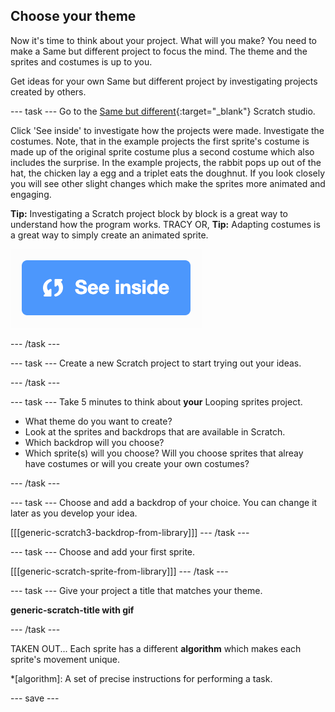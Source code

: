 ## Choose your theme
Now it's time to think about your project. What will you make? You need to make a Same but different project to focus the mind. The theme and the sprites and costumes is up to you.

Get ideas for your own Same but different project by investigating projects created by others. 

--- task ---
Go to the [Same but different](https://scratch.mit.edu/studios/27154226){:target="_blank"} Scratch studio.

Click 'See inside' to investigate how the projects were made. Investigate the costumes. Note, that in the example projects the first sprite's costume is made up of the original sprite costume plus a second costume which also includes the surprise. In the example projects, the rabbit pops up out of the hat, the chicken lay a egg and a triplet eats the doughnut. If you look closely you will see other slight changes which make the sprites more animated and engaging.

**Tip:** Investigating a Scratch project block by block is a great way to understand how the program works.
TRACY OR,
**Tip:** Adapting costumes is a great way to simply create an animated sprite.

![See inside icon](images/see_inside.png)

--- /task ---

--- task ---
Create a new Scratch project to start trying out your ideas.

--- /task ---

--- task ---
Take 5 minutes to think about **your** Looping sprites project. 

+ What theme do you want to create?
+ Look at the sprites and backdrops that are available in Scratch.
+ Which backdrop will you choose? 
+ Which sprite(s) will you choose? Will you choose sprites that alreay have costumes or will you create your own costumes?

--- /task ---

--- task ---
Choose and add a backdrop of your choice. You can change it later as you develop your idea. 

[[[generic-scratch3-backdrop-from-library]]]
--- /task ---

--- task ---
Choose and add your first sprite.

[[[generic-scratch-sprite-from-library]]]
--- /task ---

--- task ---
Give your project a title that matches your theme. 

**generic-scratch-title with gif**

--- /task ---

TAKEN OUT...
Each sprite has a different **algorithm** which makes each sprite's movement unique.

*[algorithm]: A set of precise instructions for performing a task.

--- save ---
